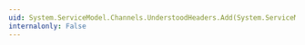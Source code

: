 ```yaml
---
uid: System.ServiceModel.Channels.UnderstoodHeaders.Add(System.ServiceModel.Channels.MessageHeaderInfo)
internalonly: False
---
```

